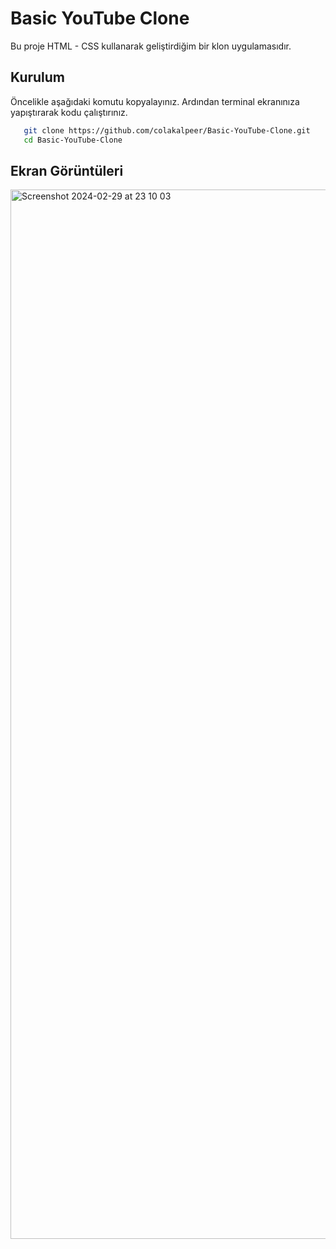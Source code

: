
# Basic YouTube Clone

Bu proje HTML - CSS kullanarak geliştirdiğim bir klon uygulamasıdır.


## Kurulum

Öncelikle aşağıdaki komutu kopyalayınız. Ardından terminal ekranınıza yapıştırarak kodu çalıştırınız.

```bash
   git clone https://github.com/colakalpeer/Basic-YouTube-Clone.git
   cd Basic-YouTube-Clone
```
## Ekran Görüntüleri

<img width="1679" alt="Screenshot 2024-02-29 at 23 10 03" src="https://github.com/colakalpeer/Basic-YouTube-Clone/assets/113319683/b07e8601-4d8d-4885-bbcd-b9f827144641">
